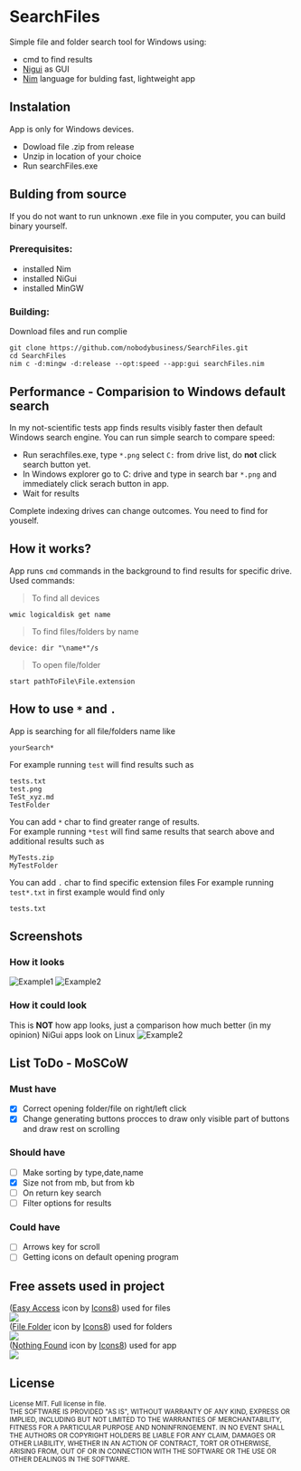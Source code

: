 # SearchFiles

Simple file and folder search tool for Windows using:
- cmd to find results
- [Nigui](https://github.com/simonkrauter/NiGui) as GUI
- [Nim](https://github.com/nim-lang/Nim) language for bulding fast, lightweight app

## Instalation
App is only for Windows devices. 
- Dowload file .zip from release
- Unzip in location of your choice
- Run searchFiles.exe

## Bulding from source

If you do not want to run unknown .exe file in you computer, you can build binary yourself.

### Prerequisites:

- installed Nim
- installed NiGui
- installed MinGW

### Building:
Download files and run complie
```
git clone https://github.com/nobodybusiness/SearchFiles.git
cd SearchFiles
nim c -d:mingw -d:release --opt:speed --app:gui searchFiles.nim
```

## Performance - Comparision to Windows default search
In my not-scientific tests app finds results visibly faster then default Windows search engine. You can run simple search to compare speed:
- Run serachfiles.exe, type ```*.png``` select ```C:``` from drive list, do **not** click search button yet. 
- In Windows explorer go to C: drive and type in search bar ```*.png``` and immediately click serach button in app.
- Wait for results 

Complete indexing drives can change outcomes. You need to find for youself.

## How it works?
App runs ```cmd``` commands in the background to find results for specific drive.  
Used commands:  
>To find all devices
```
wmic logicaldisk get name
```
>To find files/folders by name
```
device: dir "\name*"/s 
```
>To open file/folder
```
start pathToFile\File.extension
```
## How to use ```*``` and ```.```
App is searching for all file/folders name like
```
yourSearch*
```
For example running ```test``` will find results such as
```
tests.txt
test.png
TeSt_xyz.md
TestFolder
```
You can add ```*``` char to find greater range of results.  
For example running ```*test``` will find same results that search above and additional results such as
```
MyTests.zip
MyTestFolder
```
You can add ```.``` char to find specific extension files
For example running ```test*.txt``` in first example would find only 
```
tests.txt
```
## Screenshots
### How it looks
![Example1](screenshots/screen1.png)
![Example2](screenshots/screen2.png)
### How it could look
This is **NOT** how app looks, just a comparison how much better (in my opinion) NiGui apps look on Linux
![Example2](screenshots/linux.png)
## List ToDo - MoSCoW
### Must have
- [x] Correct opening folder/file on right/left click
- [x] Change generating buttons procces to draw only visible part of buttons and draw rest on scrolling
### Should have
- [ ] Make sorting by type,date,name
- [x] Size not from mb, but from kb
- [ ] On return key search
- [ ] Filter options for results
### Could have
- [ ] Arrows key for scroll
- [ ] Getting icons on default opening program
## Free assets used in project
(<a target="_blank" href="https://icons8.com/icon/xTPIEYf4aSKO/easy-access">Easy Access</a> icon by <a target="_blank" href="https://icons8.com">Icons8</a>) used for files  
![](icons/icons8-easy-access-48.png)  
(<a target="_blank" href="https://icons8.com/icon/c2AXPLZ3iVEU/file-folder">File Folder</a> icon by <a target="_blank" href="https://icons8.com">Icons8</a>) used for folders  
![](icons/icons8-file-folder-48.png)  
(<a target="_blank" href="https://icons8.com/icon/myNNj6E9OAZ7/nothing-found">Nothing Found</a> icon by <a target="_blank" href="https://icons8.com">Icons8</a>) used for app  
![](/searchFiles.png)
## License
<sup>License MIT. Full license in file.  
THE SOFTWARE IS PROVIDED "AS IS", WITHOUT WARRANTY OF ANY KIND, EXPRESS OR IMPLIED, INCLUDING BUT NOT LIMITED TO THE WARRANTIES OF MERCHANTABILITY, FITNESS FOR A PARTICULAR PURPOSE AND NONINFRINGEMENT. IN NO EVENT SHALL THE AUTHORS OR COPYRIGHT HOLDERS BE LIABLE FOR ANY CLAIM, DAMAGES OR OTHER LIABILITY, WHETHER IN AN ACTION OF CONTRACT, TORT OR OTHERWISE, ARISING FROM, OUT OF OR IN CONNECTION WITH THE SOFTWARE OR THE USE OR OTHER DEALINGS IN THE SOFTWARE.</sup>